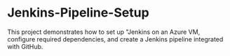 # Jenkins-Pipeline-Setup
This project demonstrates how to set up  "Jenkins on an Azure VM, configure required dependencies, and create a Jenkins pipeline integrated with GitHub.
